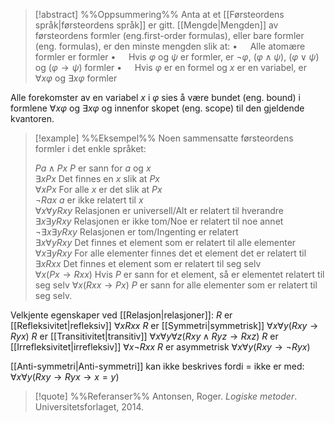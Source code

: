 
> [!abstract] %%Oppsummering%%
Anta at et [[Førsteordens språk|førsteordens språk]] er gitt. [[Mengde|Mengden]] av førsteordens formler (eng.first-order formulas), eller bare formler (eng. formulas), er den minste mengden slik at:
$\bullet\quad$ Alle atomære formler er formler
$\bullet\quad$ Hvis $\varphi$ og $\psi$ er formler, er $\neg\varphi$, $(\varphi\wedge\psi)$, $(\varphi\vee\psi)$ og $(\varphi\to\psi)$ formler
$\bullet\quad$ Hvis $\varphi$ er en formel og $x$ er en variabel, er $\forall x\varphi$ og $\exists x\varphi$ formler

Alle forekomster av en variabel $x$ i $\varphi$ sies å være bundet (eng. bound) i formlene $\forall x\varphi$ og $\exists x\varphi$ og innenfor skopet (eng. scope) til den gjeldende kvantoren.


> [!example] %%Eksempel%%
> Noen sammensatte førsteordens formler i det enkle språket:
> 
> $Pa\wedge Px$        		$P$ er sann for $a$ og $x$                                             
$\exists xPx$               	Det finnes en $x$ slik at $Px$                                         
$\forall xPx$               	For alle $x$ er det slik at $Px$                                       
$\neg Rax$      				$a$ er ikke relatert til $x$                                           
$\forall x\forall yRxy$     		Relasjonen er universell/Alt er relatert til hverandre                 
$\exists x\exists yRxy$     		Relasjonen er ikke tom/Noe er relatert til noe annet                
$\neg\exists x\exists yRxy$ 			Relasjonen er tom/Ingenting er relatert                                
$\exists x\forall yRxy$     		Det finnes et element som er relatert til alle elementer      
$\forall x\exists yRxy$     		For alle elementer finnes det et element det er relatert til  
$\exists xRxx$     			Det finnes et element som er relatert til seg selv           
$\forall x(Px\to Rxx)$	Hvis $P$ er sann for et element, så er elementet relatert til seg selv 
$\forall x(Rxx\to Px)$	$P$ er sann for alle elementer som er relatert til seg selv.            

Velkjente egenskaper ved [[Relasjon|relasjoner]]:
$R$ er [[Refleksivitet|refleksiv]]     		$\forall xRxx$
$R$ er [[Symmetri|symmetrisk]] 		$\forall x\forall y(Rxy\to Ryx)$
$R$ er [[Transitivitet|transitiv]]			$\forall x\forall y\forall z(Rxy\wedge Ryz\to Rxz)$
$R$ er [[Irrefleksivitet|irrefleksiv]]			$\forall x\neg Rxx$
$R$ er asymmetrisk	$\forall x \forall y(Rxy\to \neg Ryx)$

[[Anti-symmetri|Anti-symmetri]] kan ikke beskrives fordi $=$ ikke er med:
$\forall x\forall y(Rxy \to Ryx \to x = y)$


> [!quote] %%Referanser%%
Antonsen, Roger. *Logiske metoder*. Universitetsforlaget, 2014.